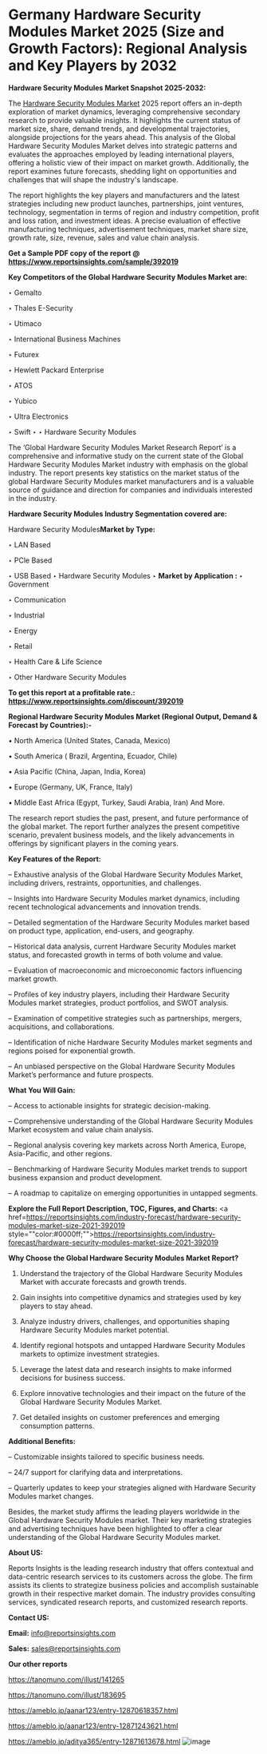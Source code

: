 # Germany Hardware Security Modules Market 2025 (Size and Growth Factors): Regional Analysis and Key Players by 2032

<strong>Hardware Security Modules Market Snapshot 2025-2032:</strong>

The <a href=https://www.reportsinsights.com/sample/392019>Hardware Security Modules Market</a> 2025 report offers an in-depth exploration of market dynamics, leveraging comprehensive secondary research to provide valuable insights. It highlights the current status of market size, share, demand trends, and developmental trajectories, alongside projections for the years ahead. This analysis of the Global Hardware Security Modules Market delves into strategic patterns and evaluates the approaches employed by leading international players, offering a holistic view of their impact on market growth. Additionally, the report examines future forecasts, shedding light on opportunities and challenges that will shape the industry's landscape.

The report highlights the key players and manufacturers and the latest strategies including new product launches, partnerships, joint ventures, technology, segmentation in terms of region and industry competition, profit and loss ration, and investment ideas. A precise evaluation of effective manufacturing techniques, advertisement techniques, market share size, growth rate, size, revenue, sales and value chain analysis.

<strong>Get a Sample PDF copy of the report @ <a href=https://www.reportsinsights.com/sample/392019 style=color:#0000ff;>https://www.reportsinsights.com/sample/392019</a></strong>

<strong>Key Competitors of the Global Hardware Security Modules Market are:</strong>

‣ Gemalto

‣ Thales E-Security

‣ Utimaco

‣ International Business Machines

‣ Futurex

‣ Hewlett Packard Enterprise

‣ ATOS

‣ Yubico

‣ Ultra Electronics

‣ Swift
‣ 
‣ Hardware Security Modules

The ‘Global Hardware Security Modules Market Research Report’ is a comprehensive and informative study on the current state of the Global Hardware Security Modules Market industry with emphasis on the global industry. The report presents key statistics on the market status of the global Hardware Security Modules market manufacturers and is a valuable source of guidance and direction for companies and individuals interested in the industry.

<strong>Hardware Security Modules Industry Segmentation covered are:</strong>

Hardware Security Modules<strong>Market by Type:</strong>

‣ LAN Based

‣ PCle Based

‣ USB Based
‣ Hardware Security Modules 
‣ 
<strong>Market by Application :</strong>
‣ Government

‣ Communication

‣ Industrial

‣ Energy

‣ Retail

‣ Health Care & Life Science

‣ Other
Hardware Security Modules

<strong>To get this report at a profitable rate.: <a href=https://www.reportsinsights.com/discount/392019 style=color:#0000ff;>https://www.reportsinsights.com/discount/392019</a></strong>

<strong>Regional Hardware Security Modules Market (Regional Output, Demand &amp; Forecast by Countries):-</strong>

• North America (United States, Canada, Mexico)

• South America ( Brazil, Argentina, Ecuador, Chile)

• Asia Pacific (China, Japan, India, Korea)

• Europe (Germany, UK, France, Italy)

• Middle East Africa (Egypt, Turkey, Saudi Arabia, Iran) And More.

The research report studies the past, present, and future performance of the global market. The report further analyzes the present competitive scenario, prevalent business models, and the likely advancements in offerings by significant players in the coming years.

<strong>Key Features of the Report:</strong>

– Exhaustive analysis of the Global Hardware Security Modules Market, including drivers, restraints, opportunities, and challenges.

– Insights into Hardware Security Modules market dynamics, including recent technological advancements and innovation trends.

– Detailed segmentation of the Hardware Security Modules market based on product type, application, end-users, and geography.

– Historical data analysis, current Hardware Security Modules market status, and forecasted growth in terms of both volume and value.

– Evaluation of macroeconomic and microeconomic factors influencing market growth.

– Profiles of key industry players, including their Hardware Security Modules market strategies, product portfolios, and SWOT analysis.

– Examination of competitive strategies such as partnerships, mergers, acquisitions, and collaborations.

– Identification of niche Hardware Security Modules market segments and regions poised for exponential growth.

– An unbiased perspective on the Global Hardware Security Modules Market’s performance and future prospects.

<strong>What You Will Gain:</strong>

– Access to actionable insights for strategic decision-making.

– Comprehensive understanding of the Global Hardware Security Modules Market ecosystem and value chain analysis.

– Regional analysis covering key markets across North America, Europe, Asia-Pacific, and other regions.

– Benchmarking of Hardware Security Modules market trends to support business expansion and product development.

– A roadmap to capitalize on emerging opportunities in untapped segments.

<strong>Explore the Full Report Description, TOC, Figures, and Charts:</strong>
<a href=https://reportsinsights.com/industry-forecast/hardware-security-modules-market-size-2021-392019 style=""color:#0000ff;"">https://reportsinsights.com/industry-forecast/hardware-security-modules-market-size-2021-392019</a>

<strong>Why Choose the Global Hardware Security Modules Market Report?</strong>

1. Understand the trajectory of the Global Hardware Security Modules Market with accurate forecasts and growth trends.

2. Gain insights into competitive dynamics and strategies used by key players to stay ahead.

3. Analyze industry drivers, challenges, and opportunities shaping Hardware Security Modules market potential.

4. Identify regional hotspots and untapped Hardware Security Modules markets to optimize investment strategies.

5. Leverage the latest data and research insights to make informed decisions for business success.

6. Explore innovative technologies and their impact on the future of the Global Hardware Security Modules Market.

7. Get detailed insights on customer preferences and emerging consumption patterns.

<strong>Additional Benefits:</strong>

– Customizable insights tailored to specific business needs.

– 24/7 support for clarifying data and interpretations.

– Quarterly updates to keep your strategies aligned with Hardware Security Modules market changes.

Besides, the market study affirms the leading players worldwide in the Global Hardware Security Modules market. Their key marketing strategies and advertising techniques have been highlighted to offer a clear understanding of the Global Hardware Security Modules market.

<strong><strong>About US</strong>:</strong>

Reports Insights is the leading research industry that offers contextual and data-centric research services to its customers across the globe. The firm assists its clients to strategize business policies and accomplish sustainable growth in their respective market domain. The industry provides consulting services, syndicated research reports, and customized research reports.

<strong>Contact US:</strong>

<p class=><b>Email:</b> <a href=mailto:info@reportsinsights.com>info@reportsinsights.com</a></p>
<p class=><b>Sales:</b> <a href=mailto:sales@reportsinsights.com>sales@reportsinsights.com</a></p>

<strong>Our other reports</strong>

<a href=https://tanomuno.com/illust/141265>https://tanomuno.com/illust/141265</a>

<a href=https://tanomuno.com/illust/183695>https://tanomuno.com/illust/183695</a>

<a href=https://ameblo.jp/aanar123/entry-12870618357.html>https://ameblo.jp/aanar123/entry-12870618357.html</a>

<a href=https://ameblo.jp/aanar123/entry-12871243621.html>https://ameblo.jp/aanar123/entry-12871243621.html</a>

<a href=https://ameblo.jp/aditya365/entry-12871613678.html>https://ameblo.jp/aditya365/entry-12871613678.html</a>
![image](https://github.com/user-attachments/assets/138878e2-7c98-44fc-8112-42652d33a49a)
